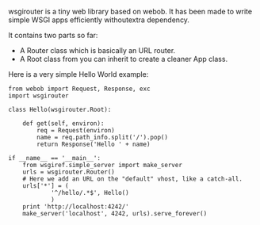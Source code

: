 wsgirouter is a tiny web library based on webob. It has been made to write
simple WSGI apps efficiently withoutextra dependency.

It contains two parts so far:

- A Router class which is basically an URL router.
- A Root class from you can inherit to create a cleaner App class.

Here is a very simple Hello World example:

    from webob import Request, Response, exc
    import wsgirouter

    class Hello(wsgirouter.Root):

        def get(self, environ):
            req = Request(environ)
            name = req.path_info.split('/').pop()
            return Response('Hello ' + name)

    if __name__ == '__main__':
        from wsgiref.simple_server import make_server
        urls = wsgirouter.Router()
        # Here we add an URL on the "default" vhost, like a catch-all.
        urls['*'] = (
                '^/hello/.*$', Hello()
                )
        print 'http://localhost:4242/'
        make_server('localhost', 4242, urls).serve_forever()
